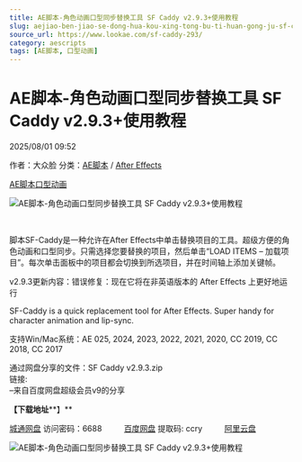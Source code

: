 ```yaml
---
title: AE脚本-角色动画口型同步替换工具 SF Caddy v2.9.3+使用教程
slug: aejiao-ben-jiao-se-dong-hua-kou-xing-tong-bu-ti-huan-gong-ju-sf-caddy-v2-9-3-shi-yong-jiao-cheng
source_url: https://www.lookae.com/sf-caddy-293/
category: aescripts
tags: [AE脚本, 口型动画]
---
```

# AE脚本-角色动画口型同步替换工具 SF Caddy v2.9.3+使用教程

2025/08/01 09:52

作者：大众脸
分类：[AE脚本](https://www.lookae.com/after-effects/aescripts/) / [After Effects](https://www.lookae.com/after-effects/)

[AE脚本](https://www.lookae.com/tag/ae%e8%84%9a%e6%9c%ac/)[口型动画](https://www.lookae.com/tag/%e5%8f%a3%e5%9e%8b%e5%8a%a8%e7%94%bb/)

![AE脚本-角色动画口型同步替换工具 SF Caddy v2.9.3+使用教程](https://www.lookae.com/wp-content/uploads/2020/11/SF-Caddy-v1.jpg "AE脚本-角色动画口型同步替换工具 SF Caddy v2.9.3+使用教程-LookAE.com")

﻿

脚本SF-Caddy是一种允许在After Effects中单击替换项目的工具。超级方便的角色动画和口型同步。只需选择您要替换的项目，然后单击“LOAD ITEMS – 加载项目”。每次单击面板中的项目都会切换到所选项目，并在时间轴上添加关键帧。

v2.9.3更新内容：错误修复：现在它将在非英语版本的 After Effects 上更好地运行

SF-Caddy is a quick replacement tool for After Effects. Super handy for character animation and lip-sync.

支持Win/Mac系统：AE 025, 2024, 2023, 2022, 2021, 2020, CC 2019, CC 2018, CC 2017

通过网盘分享的文件：SF Caddy v2.9.3.zip  
链接:  
–来自百度网盘超级会员v9的分享

**【下载地址****】**

[城通网盘](https://url70.ctfile.com/f/2827370-8401096846-e29c1f?p=4431) 访问密码：6688          [百度网盘](https://pan.baidu.com/s/10vPTZCKtmAGP64gi6_fxhA?pwd=ccry) 提取码: ccry          [阿里云盘](https://www.alipan.com/s/kE95b1zDTDh)

![AE脚本-角色动画口型同步替换工具 SF Caddy v2.9.3+使用教程](https://img.alicdn.com/imgextra/i3/705956171/O1CN01rw45A11vSMl2Gk6kt_!!705956171.gif "AE脚本-角色动画口型同步替换工具 SF Caddy v2.9.3+使用教程-LookAE.com")
